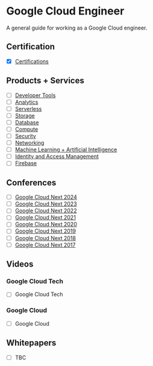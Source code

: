 # Google Cloud Engineer

A general guide for working as a Google Cloud engineer.

## Certification 
- [x] [Certifications](https://github.com/rosera/google-cloud-engineer/blob/main/certifications.md)

## Products + Services 
- [ ] [Developer Tools](https://github.com/rosera/google-cloud-engineer/blob/main/developer.md)
- [ ] [Analytics](https://github.com/rosera/google-cloud-engineer/blob/main/analytics.md)
- [ ] [Serverless](https://github.com/rosera/google-cloud-engineer/blob/main/serverless.md)
- [ ] [Storage](https://github.com/rosera/google-cloud-engineer/blob/main/storage.md)
- [ ] [Database](https://github.com/rosera/google-cloud-engineer/blob/main/database.md)
- [ ] [Compute](https://github.com/rosera/google-cloud-engineer/blob/main/compute.md)
- [ ] [Security](https://github.com/rosera/google-cloud-engineer/blob/main/security.md)
- [ ] [Networking](https://github.com/rosera/google-cloud-engineer/blob/main/networking.md)
- [ ] [Machine Learning + Artificial Intelligence](https://github.com/rosera/google-cloud-engineer/blob/main/ml.md)
- [ ] [Identity and Access Management](https://github.com/rosera/google-cloud-engineer/blob/main/iam.md)
- [ ] [Firebase](https://github.com/rosera/google-cloud-engineer/blob/main/firebase.md)

## Conferences
- [ ] [Google Cloud Next 2024](https://www.youtube.com/playlist?list=PLIivdWyY5sqLHU6fh9ozZ7mxsj7GcPjRF)
- [ ] [Google Cloud Next 2023](https://www.youtube.com/playlist?list=PLIivdWyY5sqIr4Iug1zSz6PqoUU_Nld7s)
- [ ] [Google Cloud Next 2022](https://www.youtube.com/playlist?list=PLIivdWyY5sqLp2cVehvjtGAj6PQIFGW_E)
- [ ] [Google Cloud Next 2021](https://www.youtube.com/playlist?list=PLIivdWyY5sqLTr1TMRXpWjxOq1zBNWR37)
- [ ] [Google Cloud Next 2020](TBC)
- [ ] [Google Cloud Next 2019](https://www.youtube.com/playlist?list=PLIivdWyY5sqIXvUGVrFuZibCUdKVzEoUw)
- [ ] [Google Cloud Next 2018](https://www.youtube.com/playlist?list=PLIivdWyY5sqI8RuUibiH8sMb1ExIw0lAR)
- [ ] [Google Cloud Next 2017](https://www.youtube.com/playlist?list=PLIivdWyY5sqI8RuUibiH8sMb1ExIw0lAR)

## Videos

### Google Cloud Tech
- [ ] Google Cloud Tech

### Google Cloud
- [ ] Google Cloud

## Whitepapers 
- [ ] TBC

